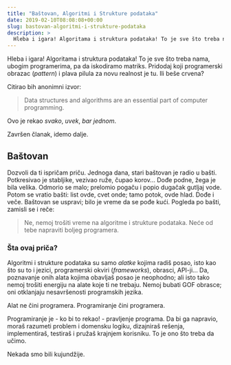 ```yaml
---
title: "Baštovan, Algoritmi i Strukture podataka"
date: 2019-02-10T08:08:08+00:00
slug: bastovan-algoritmi-i-strukture-podataka
description: >
  Hleba i igara! Algoritama i struktura podataka! To je sve što treba nama.
---
```


Hleba i igara! Algoritama i struktura podataka! To je sve što treba nama, ubogim programerima, pa da iskodiramo matriks. Pridodaj koji programerski obrazac (_pattern_) i plava pilula za novu realnost je tu. Ili beše crvena?

Citirao bih anonimni izvor:

> Data structures and algorithms are an essential part of computer programming.

Ovo je rekao _svako_, _uvek_, _bar jednom_.

Završen članak, idemo dalje.

## Baštovan

Dozvoli da ti ispričam priču. Jednoga dana, stari baštovan je radio u bašti. Potkresivao je stabljike, vezivao ruže, čupao korov... Dođe podne, žega je bila velika. Odmorio se malo; prelomio pogaču i popio dugačak gutljaj vode. Potom se vratio bašti: list ovde, cvet onde; tamo potok, ovde hlad. Dođe i veče. Baštovan se uspravi; bilo je vreme da se pođe kući. Pogleda po bašti, zamisli se i reče:

> Ne, nemoj trošiti vreme na algoritme i strukture podataka. Neće od tebe napraviti boljeg programera.

### Šta ovaj priča?

Algoritmi i strukture podataka su samo _alatke_ kojima radiš posao, isto kao što su to i jezici, programerski okviri (_frameworks_), obrasci, API-ji... Da, poznavanje onih alata kojima obavljaš posao je neophodno; ali isto tako nemoj trošiti energiju na alate koje ti ne trebaju. Nemoj bubati GOF obrasce; oni otklanjaju nesavršenosti programskih jezika.

Alat ne čini programera. Programiranje čini programera.

Programiranje je - ko bi to rekao! - pravljenje programa. Da bi ga napravio, moraš razumeti problem i domensku logiku, dizajniraš rešenja, implementiraš, testiraš i pružaš krajnjem korisniku. To je ono što treba da učimo.

Nekada smo bili kujundžije.
